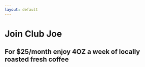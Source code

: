 ```yaml
---
layout: default
---
```

# Join Club Joe

## For $25/month enjoy 4OZ a week of locally roasted fresh coffee

<form action="https://t2rufgqjtc.execute-api.us-west-2.amazonaws.com/prod/stripe_test_handler" method="POST">
  <script src="https://checkout.stripe.com/checkout.js" class="stripe-button" data-key="pk_wjfs21Z5RQ0dmzYNhZJ36BVESbXC4" data-image="https://stripe.com/img/documentation/checkout/marketplace.png"
  data-name="Club Joe"
  data-description="Subscription for 4 ounces per week"
  data-amount="2500"
  data-label="Sign Up Now for $25/month!">
  </script>
</form>